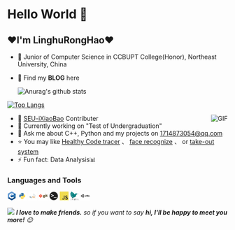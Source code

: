 # Hello World 👋



## :heart:I'm LinghuRongHao:heart:

- 🔭 Junior of Computer Science in CCBUPT College(Honor), Northeast University, China

- 🙋 Find my **BLOG**  here   

  [HERE]: https://blog.csdn.net/weixin_43891901?spm=1001.2101.3001.5343

  ![Anurag's github stats](https://github-readme-stats.vercel.app/api?username=JackieLing&show_icons=true&theme=radical)



[![Top Langs](https://github-readme-stats.vercel.app/api/top-langs/?username=JackieLing&layout=compact)](https://github.com/anuraghazra/github-readme-stats)



<img align="right" alt="GIF" src="https://cdn.jsdelivr.net/gh/JackieLing/mage1/img/20210531222140.png" />



- 🤖️ [SEU-iXiaoBao](https://ixiaobao.github.io/xiaobao/) Contributer
- 🌱 Currently working on "Test of Undergraduation"
- 💬 Ask me about C++, Python and my projects on 1714873054@qq.com
- :star: You may like [Healthy Code tracer](https://github.com/haoruilee/M5Stack_Healthy_code_tracer) 、 [face recognize](https://github.com/haoruilee/Face_recognize) 、 or [take-out system](https://github.com/haoruilee/ZuiSuWaiMai-MFC)
- ⚡ Fun fact: Data Analysis📊

### Languages and Tools
<code><img height="20" src="https://raw.githubusercontent.com/github/explore/80688e429a7d4ef2fca1e82350fe8e3517d3494d/topics/cpp/cpp.png"></code>
<code><img height="20" src="https://raw.githubusercontent.com/github/explore/80688e429a7d4ef2fca1e82350fe8e3517d3494d/topics/python/python.png"></code>
<code><img height="20" src="https://raw.githubusercontent.com/github/explore/80688e429a7d4ef2fca1e82350fe8e3517d3494d/topics/mysql/mysql.png"></code>
<code><img height="20" src="https://raw.githubusercontent.com/github/explore/80688e429a7d4ef2fca1e82350fe8e3517d3494d/topics/git/git.png"></code>
<code><img height="20" src="https://raw.githubusercontent.com/github/explore/80688e429a7d4ef2fca1e82350fe8e3517d3494d/topics/terminal/terminal.png"></code>
<code><img height="20" src="https://raw.githubusercontent.com/github/explore/80688e429a7d4ef2fca1e82350fe8e3517d3494d/topics/javascript/javascript.png"></code>
<code><img height="20" src="https://raw.githubusercontent.com/github/explore/80688e429a7d4ef2fca1e82350fe8e3517d3494d/topics/latex/latex.png"></code>
<code><img height="20" src="https://raw.githubusercontent.com/github/explore/80688e429a7d4ef2fca1e82350fe8e3517d3494d/topics/unity/unity.png"></code>

<img src="https://media.giphy.com/media/LnQjpWaON8nhr21vNW/giphy.gif" width="60"> <em><b>I love to make friends.</b> so if you want to say <b>hi, I'll be happy to meet you more!</b> 😊</em>

